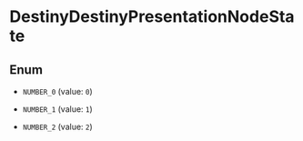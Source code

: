 
# DestinyDestinyPresentationNodeState

## Enum


* `NUMBER_0` (value: `0`)

* `NUMBER_1` (value: `1`)

* `NUMBER_2` (value: `2`)



